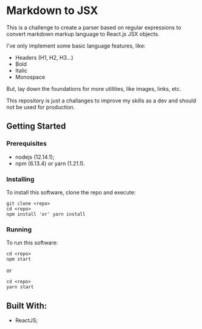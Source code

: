 # Markdown to JSX

This is a challenge to create a parser based on regular expressions to convert markdown markup language to React.js JSX objects.

I've only implement some basic language features, like:

- Headers (H1, H2, H3...)
- Bold
- Italic
- Monospace

But, lay down the foundations for more utilities, like images, links, etc.

This repository is just a challanges to improve my skills as a dev and should not be used for production.

## Getting Started

### Prerequisites

- nodejs (12.14.1);
- npm (6.13.4) or yarn (1.21.1).

### Installing

To install this software, clone the repo and execute:

```
git clone <repo>
cd <repo>
npm install 'or' yarn install
```

### Running

To run this software:

```
cd <repo>
npm start
```

or

```
cd <repo>
yarn start
```

## Built With:

- ReactJS;
